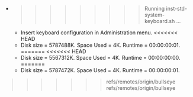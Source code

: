 * >>>>>>>>> Running inst-std-system-keyboard.sh ...
  * Insert keyboard configuration in Administration menu.
<<<<<<< HEAD
  * Disk size = 5787488K. Space Used = 4K. Runtime = 00:00:00:01.
=======
<<<<<<< HEAD
  * Disk size = 5567312K. Space Used = 4K. Runtime = 00:00:00:00.
=======
  * Disk size = 5787472K. Space Used = 4K. Runtime = 00:00:00:01.
>>>>>>> refs/remotes/origin/bullseye
>>>>>>> refs/remotes/origin/bullseye
